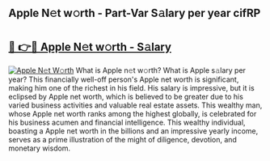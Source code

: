 ## Apple N𝚎t w𝚘rth - Part-Var S𝚊lary per year cifRP

# <h2><a href="http://gc15doe.nevu.top/?p=Apple">🔗 👉🔴 Apple N𝚎t w𝚘rth - S𝚊lary</a></h2>

[![Apple N𝚎t W𝚘rth](https://i.imgur.com/Oavwk0R.jpeg)](http://gc15doe.nevu.top/?p=Apple)
What is Apple n𝚎t w𝚘rth? What is Apple s𝚊lary per year?
This financially well-off person's Apple net worth is significant, making him one of the richest in his field. His salary is impressive, but it is eclipsed by Apple net worth, which is believed to be greater due to his varied business activities and valuable real estate assets. This wealthy man, whose Apple net worth ranks among the highest globally, is celebrated for his business acumen and financial intelligence. This wealthy individual, boasting a Apple net worth in the billions and an impressive yearly income, serves as a prime illustration of the might of diligence, devotion, and monetary wisdom.
